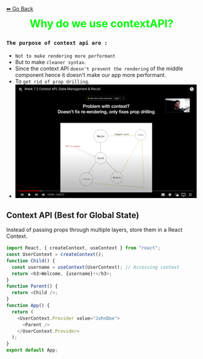   [⬅ Go Back](../Index.md) 
   <h1 style="text-align: center; margin: 0; color:#00fc04; ">Why do we use contextAPI?</h1>

 ### ``The purpose of context api are :``

 - ``Not to make rendering more performant`` 
 - But to make ``cleaner syntax``.
 - Since the context API ``doesn't prevent the rendering`` of the middle component hence
   it doesn't make our app more performant.
 - To ``get rid of prop drilling``.
 - ![Screenshot](../definitions/Screenshot%202024-09-29%20at%207.43.39%20PM.png)


## **Context API (Best for Global State)**
 Instead of passing props through multiple layers, store them in a React Context.
```js
import React, { createContext, useContext } from "react";
const UserContext = createContext();
function Child() {
  const username = useContext(UserContext); // Accessing context
  return <h3>Welcome, {username}!</h3>;
}
function Parent() {
  return <Child />;
}
function App() {
  return (
    <UserContext.Provider value="JohnDoe">
      <Parent />
    </UserContext.Provider>
  );
}
export default App;
```
